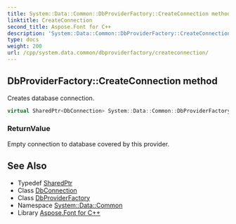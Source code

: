 ```yaml
---
title: System::Data::Common::DbProviderFactory::CreateConnection method
linktitle: CreateConnection
second_title: Aspose.Font for C++
description: 'System::Data::Common::DbProviderFactory::CreateConnection method. Creates database connection in C++.'
type: docs
weight: 200
url: /cpp/system.data.common/dbproviderfactory/createconnection/
---
```

## DbProviderFactory::CreateConnection method


Creates database connection.

```cpp
virtual SharedPtr<DbConnection> System::Data::Common::DbProviderFactory::CreateConnection()=0
```


### ReturnValue

Empty connection to database covered by this provider.

## See Also

* Typedef [SharedPtr](../../../system/sharedptr/)
* Class [DbConnection](../../dbconnection/)
* Class [DbProviderFactory](../)
* Namespace [System::Data::Common](../../)
* Library [Aspose.Font for C++](../../../)
